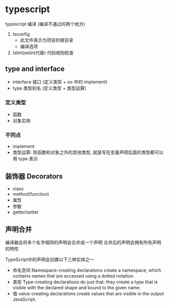 # typescript

typescript 编译 (编译不通过的两个地方)

1. tsconfig
    - 此文件表示为项目的根目录
    - 编译选项
2. tslint(eslint代替) 代码规则检查

## type and interface

- interface 接口 (定义类型 + oo 中的 implement)
- type 类型别名 (定义类型 + 类型运算)

### 定义类型

- 函数
- 对象实例

### 不同点

- implement
- 类型运算: 除函数和对象之外的其他类型, 就是写在变量声明后面的类型都可以用 type 表示

## 装饰器 Decorators

- class
- method(function)
- 属性
- 参数
- getter/setter

## 声明合并

编译器会将多个名字相同的声明会合并成一个声明
合并后的声明会拥有所有声明的特性

TypeScript中的声明会创建以下三种实体之一

- 命名空间 Namespace-creating declarations create a namespace, which contains names that are accessed using a dotted notation.
- 类型 Type-creating declarations do just that: they create a type that is visible with the declared shape and bound to the given name.
- 值 value-creating declarations create values that are visible in the output JavaScript.
